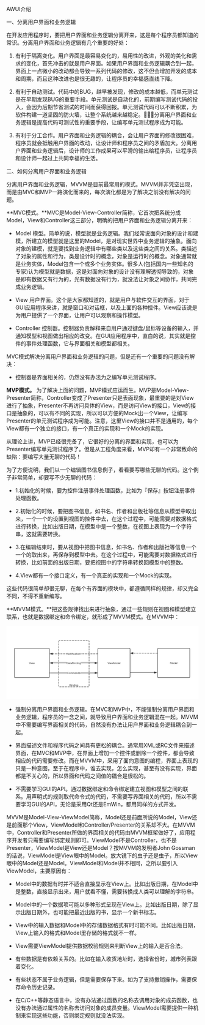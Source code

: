 AWUI介绍 

一、分离用户界面和业务逻辑

在开发应用程序时，要把用户界面和业务逻辑分离开来，这是每个程序员都知道的常识。分离用户界面和业务逻辑有几个重要的好处：

1. 有利于隔离变化。用户界面是最容易变化的，易用性的改进，外观的美化和需求的变化，首先冲击的就是用户界面。如果用户界面和业务逻辑耦合到一起，界面上一点微小的改动都会导致一系列代码的修改，这不但会增加开发的成本和周期，而且这种改进也是很无趣的，让程序员的幸福感直线下降。

2. 有利于自动测试。代码中的BUG，越早被发现，修改的成本越低，而单元测试是在早期发现BUG的重要手段。单元测试是自动化的，前期编写测试代码的投入，会因为后期节省测试的时间而获得回报。单元测试代码可以不断积累，为软件构建一道坚固的防火墙，让整个系统越来越稳定。分离用户界面和业务逻辑是提高代码可测试性的重要手段，让编写单元测试程序成为可能。

3. 有利于分工合作。用户界面和业务逻辑的耦合，会让用户界面的修改很困难，程序员就会抵触用户界面的改动，让设计师和程序员之间的矛盾加大。分离用户界面和业务逻辑后，设计师的工作成果可以平滑的输出给程序员，让程序员和设计师一起过上共同幸福的生活。

二、如何分离用户界面和业务逻辑

分离用户界面和业务逻辑，MVVM是目前最常用的模式。MVVM并非凭空出现，而是由MVC和MVP一路演化而来的，每次演化都是为了解决之前没有解决的问题。

**MVC模式。**MVC是Model-View-Controller简称，它首次把系统分成Model，View和Controller这三部分，明确的把用户界面和业务逻辑分离开来：

* Model 模型。简单的说，模型就是业务逻辑。我们经常说面向对象的设计和建模，所建立的模型就是这里的Model，是对现实世界中业务逻辑的抽象。面向对象的建模，就是要找到业务逻辑中有哪些类以及这些类之间的关系。类描述了对象的属性和行为，类是设计时的概念，对象是运行时的概念。对象通常就是业务实体，Model包含一个或多个业务实体。很多人(包括国内一些知名的专家)认为模型就是数据，这是对面向对象的设计没有理解透彻导致的，对象是即有数据又有行为的，光有数据没有行为，就没法让对象之间协作，共同完成业务逻辑。

* View 用户界面。这个是大家都知道的，就是用户与软件交互的界面，对于GUI应用程序来讲，就是窗口和对话框，以及上面的各种控件。View应该说是为用户提供了一个界面，让用户可以观察和操作模型。

* Controller 控制器。控制器负责解释来自用户通过键盘/鼠标等设备的输入，并通知模型和视图做出相应的改变。在GUI应用程序中，直白的说，其实就是控件的事件处理函数，它与界面相关和模型都相关。

MVC模式解决分离用户界面和业务逻辑的问题，但是还有一个重要的问题没有解决：

* 控制器是界面相关的，仍然没有办法为之编写单元测试程序。

**MVP模式。** 为了解决上面的问题，MVP模式应运而生。MVP是Model-View-Presenter简称，Controller变成了Presenter只是表面现象，最重要的是对View进行了抽象，Presenter不再访问具体的View，而是访问View的接口，View的接口是抽象的，可以有不同的实现，所以可以方便的Mock出一个View，让编写Presenter的单元测试程序成为可能。注意，这里View的接口并不是通用的，每个View都有一个独立的接口，有一个真正的实现和一个Mock的实现。

从理论上讲，MVP已经很完备了，它很好的分离的界面和实现，也可以为Presenter编写单元测试程序了。但是从工程角度来看，MVP却有一个非常致命的缺陷：要编写大量无聊的代码！

为了方便说明，我们以一个编辑图书信息例子，看看要写哪些无聊的代码。这个例子非常简单，却要写不少无聊的代码：

* 1.初始化的时候，要为控件注册事件处理函数，比如为『保存』按钮注册事件处理函数。

* 2.初始化的时候，要把图书信息，如书名、作者和出版社等信息从模型中取出来，一个一个的设置到视图的控件中去，在这个过程中，可能需要对数据格式进行转换，比如出版日期，在模型中是一个整数，在视图上表现为一个字符串，这就需要转换。


* 3.在编辑结束时，要从视图中把图书信息，如书名、作者和出版社等信息一个一个的取出来，再保存到模型中去。在这个过程中，可能需要对数据格式进行转换，比如前面的出版日期，要把视图中的字符串转换回模型中的整数。

* 4.View都有一个接口定义，有一个真正的实现和一个Mock的实现。

这些代码很简单却很无聊，在每个有界面的模块中，都遵循同样的规律，却又完全不同，不得不重新编写。

**MVVM模式。**把这些规律找出来进行抽象，通过一些规则在视图和模型建立联系，也就是数据绑定和命令绑定，就形成了MVVM模式。在MVVM中：

![mvvm](mvvm.png)

* 强制分离用户界面和业务逻辑。在MVC和MVP中，不能强制分离用户界面和业务逻辑，程序员的一念之间，就导致用户界面和业务逻辑混在一起。MVVM中不需要编写界面相关的代码，自然没有办法让用户界面和业务逻辑耦合到一起。

* 界面描述文件和程序代码之间具有更松的耦合。通常用XML或RC文件来描述界面，在MVC和MVP中，在界面上增加一个控件或删除一个控件，都会导致相应的代码需要修改。而在MVVM中，采用了面向意图的编程，界面上表现的只是一种意图，至于在程序中，谁去实现，怎么实现，甚至有没有实现，界面都是不关心的，所以界面和代码之间值的耦合是很松的。

* 不需要学习GUI的API。通过数据绑定和命令绑定建立视图和模型之间的联系。用声明式的规则取代命令式的代码，不需要写界面相关的代码，所以不需要学习GUI的API，无论是采用Qt还是EmWin，都用同样的方式开发。

MVVM是Model-View-ViewModel简称，Model还是前面所说的Model，View还是前面那个View，ViewModel和Controller/Presenter的关系却不大。在MVVM中，Controller和Presenter所做的界面相关的代码由MVVM框架做好了，应用程序开发者只需要编写绑定规则即可。ViewModel不是Controller，也不是Presenter，ViewModel是View还是Model？按MVVM的发明者John Gossman的话说，ViewModel是View眼中的Model。放大镜下的虫子还是虫子，所以View眼中的Model还是Model。ViewModel和Model并不相同，之所以要引入ViewModel，主要原因有：

* Model中的数据有时并不适合直接显示在View上。比如出版日期，在Model中是整数，直接显示出来，用户就看不懂，需要转换成人类可以理解的字符串。

* Model中的一个数据项可能以多种形式呈现在View上。比如出版日期，除了显示出版日期外，也可能把最近出版的书，显示一个新书标志。

* View中的输入数据和Model中的存储数据格式有时可能不同。比如出版日期，View上输入的格式和Model里存储的格式就不一样。

* View需要ViewModel提供数据校验规则来判断View上的输入是否合法。

* 有些数据是有依赖关系的。比如在输入收货地址时，选择省份时，城市列表跟着变化。

* 有些状态不属于业务逻辑，但是需要保存下来。如为了支持撤销操作，需要保存命令历史记录。

* 在C/C++等静态语言中，没有办法通过函数的名称去调用对象的成员函数，也没有办法通过属性的名称去访问对象的成员变量。ViewModel需要提供一种机制来实现这些功能，否则绑定规则就没法实现。



